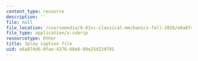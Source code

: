 ```yaml
---
content_type: resource
description: ''
file: null
file_location: /coursemedia/8-01sc-classical-mechanics-fall-2016/e6a874d60fae437668e889e25d229791_2tSUT6HDeaw.srt
file_type: application/x-subrip
resourcetype: Other
title: 3play caption file
uid: e6a874d6-0fae-4376-68e8-89e25d229791
---
```


